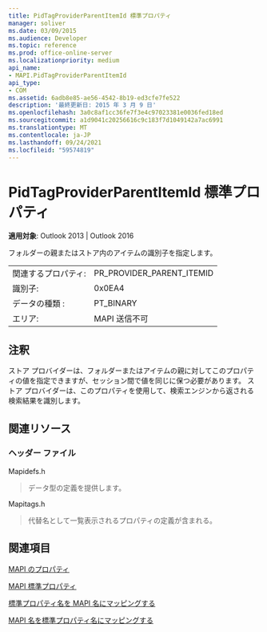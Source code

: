 ```yaml
---
title: PidTagProviderParentItemId 標準プロパティ
manager: soliver
ms.date: 03/09/2015
ms.audience: Developer
ms.topic: reference
ms.prod: office-online-server
ms.localizationpriority: medium
api_name:
- MAPI.PidTagProviderParentItemId
api_type:
- COM
ms.assetid: 6adb8e85-ae56-4542-8b19-ed3cfe7fe522
description: '最終更新日: 2015 年 3 月 9 日'
ms.openlocfilehash: 3a0c8af1cc36fe7f3e4c97023381e0036fed18ed
ms.sourcegitcommit: a1d9041c20256616c9c183f7d1049142a7ac6991
ms.translationtype: MT
ms.contentlocale: ja-JP
ms.lasthandoff: 09/24/2021
ms.locfileid: "59574819"
---
```

# <a name="pidtagproviderparentitemid-canonical-property"></a>PidTagProviderParentItemId 標準プロパティ

  
  
**適用対象**: Outlook 2013 | Outlook 2016 
  
フォルダーの親またはストア内のアイテムの識別子を指定します。
  
|||
|:-----|:-----|
|関連するプロパティ:  <br/> |PR_PROVIDER_PARENT_ITEMID  <br/> |
|識別子:  <br/> |0x0EA4  <br/> |
|データの種類 :   <br/> |PT_BINARY  <br/> |
|エリア:  <br/> |MAPI 送信不可  <br/> |
   
## <a name="remarks"></a>注釈

ストア プロバイダーは、フォルダーまたはアイテムの親に対してこのプロパティの値を指定できますが、セッション間で値を同じに保つ必要があります。 ストア プロバイダーは、このプロパティを使用して、検索エンジンから返される検索結果を識別します。
  
## <a name="related-resources"></a>関連リソース

### <a name="header-files"></a>ヘッダー ファイル

Mapidefs.h
  
> データ型の定義を提供します。
    
Mapitags.h
  
> 代替名として一覧表示されるプロパティの定義が含まれる。
    
## <a name="see-also"></a>関連項目



[MAPI のプロパティ](mapi-properties.md)
  
[MAPI 標準プロパティ](mapi-canonical-properties.md)
  
[標準プロパティ名を MAPI 名にマッピングする](mapping-canonical-property-names-to-mapi-names.md)
  
[MAPI 名を標準プロパティ名にマッピングする](mapping-mapi-names-to-canonical-property-names.md)

